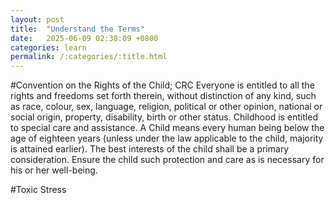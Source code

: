 ```yaml
---
layout: post
title:  "Understand the Terms"
date:   2025-06-09 02:38:09 +0800
categories: learn
permalink: /:categories/:title.html
---
```


#Convention on the Rights of the Child; CRC
Everyone is entitled to all the rights and freedoms set forth therein, without distinction of any kind, such as race, colour, sex, language, religion, political or other opinion, national or social origin, property, disability, birth or other status.
Childhood is entitled to special care and assistance.
A Child means every human being below the age of eighteen years (unless under the law applicable to the child, majority is attained earlier).
The best interests of the child shall be a primary consideration. Ensure the child such protection and care as is necessary for his or her well-being.

#Toxic Stress

